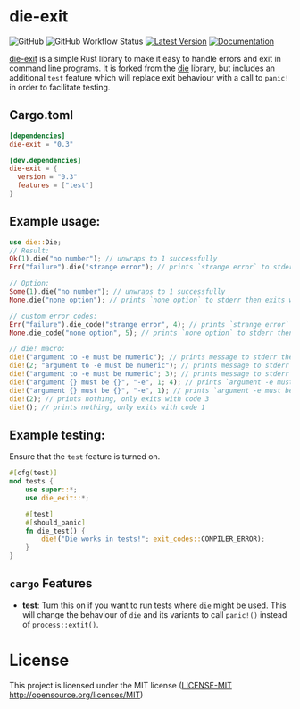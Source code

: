 # die-exit

![GitHub](https://img.shields.io/github/license/Xavientois/die)
![GitHub Workflow Status](https://github.com/Xavientois/die/workflows/tests/badge.svg)
[![Latest Version](https://img.shields.io/crates/v/die.svg)](https://crates.io/crates/die)
[![Documentation](https://docs.rs/die-exit/badge.svg)](https://docs.rs/die-exit)

[die-exit] is a simple Rust library to make it easy to handle errors and exit in command line programs.
It is forked from the [die] library, but includes an additional `test` feature which will replace
exit behaviour with a call to `panic!` in order to facilitate testing.

[die]: https://code.moparisthebest.com/moparisthebest/die
[die-exit]: https://github.com/Xavientois/die

## Cargo.toml
```toml
[dependencies]
die-exit = "0.3"

[dev.dependencies]
die-exit = {
  version = "0.3"
  features = ["test"]
}
```

## Example usage:

```rust
use die::Die;
// Result:
Ok(1).die("no number"); // unwraps to 1 successfully
Err("failure").die("strange error"); // prints `strange error` to stderr then exits with code 1

// Option:
Some(1).die("no number"); // unwraps to 1 successfully
None.die("none option"); // prints `none option` to stderr then exits with code 1

// custom error codes:
Err("failure").die_code("strange error", 4); // prints `strange error` to stderr then exits with code 4
None.die_code("none option", 5); // prints `none option` to stderr then exits with code 5

// die! macro:
die!("argument to -e must be numeric"); // prints message to stderr then exits with code 1
die!(2; "argument to -e must be numeric"); // prints message to stderr then exits with code 2
die!("argument to -e must be numeric"; 3); // prints message to stderr then exits with code 3
die!("argument {} must be {}", "-e", 1; 4); // prints `argument -e must be 1` to stderr then exits with code 4
die!("argument {} must be {}", "-e", 1); // prints `argument -e must be 1` to stderr then exits with code 1
die!(2); // prints nothing, only exits with code 3
die!(); // prints nothing, only exits with code 1
```

## Example testing:

Ensure that the `test` feature is turned on.
```rust
#[cfg(test)]
mod tests {
    use super::*;
    use die_exit::*;

    #[test]
    #[should_panic]
    fn die_test() {
        die!("Die works in tests!"; exit_codes::COMPILER_ERROR);
    }
}
```

## `cargo` Features
- **test**: Turn this on if you want to run tests where `die` might be used.
  This will change the behaviour of `die` and its variants to call `panic!()`
  instead of `process::extit()`.

# License

This project is licensed under the MIT license ([LICENSE-MIT](LICENSE-MIT)
   http://opensource.org/licenses/MIT)
